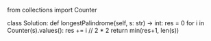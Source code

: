 


from collections import Counter

class Solution:
    def longestPalindrome(self, s: str) -> int:
        res = 0
        for i in Counter(s).values():
            res += i // 2 * 2
        return min(res+1, len(s))
    